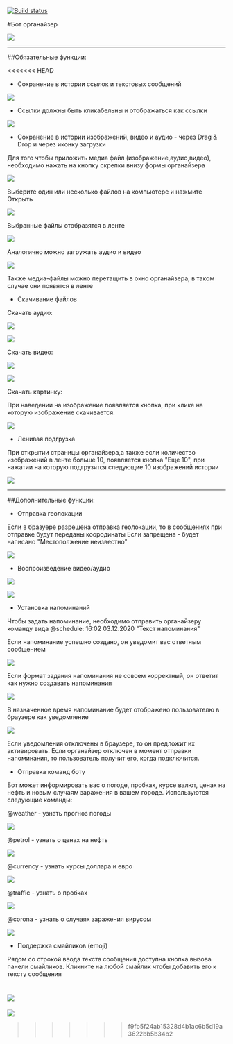 [![Build status](https://ci.appveyor.com/api/projects/status/2vn1um9vt7h6d4qq?svg=true)](https://ci.appveyor.com/project/denis-shubochkin/ahj-diplom)

#Бот органайзер

![](./src/pic/readme/1.jpg)
***
##Обязательные функции:

<<<<<<< HEAD
- Сохранение в истории ссылок и текстовых сообщений

![](./src/pic/readme/textAndLinks.jpg)

- Ссылки должны быть кликабельны и отображаться как ссылки

![](./src/pic/readme/textAndLinks.jpg)

- Сохранение в истории изображений, видео и аудио - через Drag & Drop и через иконку загрузки 

Для того чтобы приложить медиа файл (изображение,аудио,видео), необходимо нажать на кнопку скрепки внизу формы органайзера

![](./src/pic/readme/att1.jpg)

Выберите один или несколько файлов на компьютере и нажмите Открыть

![](./src/pic/readme/att2.jpg)

Выбранные файлы отобразятся в ленте

![](./src/pic/readme/att3.jpg)

Аналогично можно загружать аудио и видео

![](./src/pic/readme/att4.jpg)

Также медиа-файлы можно перетащить в окно органайзера, в таком случае они появятся в ленте

- Скачивание файлов 

Скачать аудио:

![](./src/pic/readme/att5.jpg)

![](./src/pic/readme/att6.jpg)

Скачать видео:

![](./src/pic/readme/att7.jpg)

![](./src/pic/readme/att8.jpg)

Скачать картинку:

При наведении на изображение появляется кнопка, при клике на которую изображение скачивается.

![](./src/pic/readme/att9.jpg)

- Ленивая подгрузка

При открытии страницы органайзера,а также если количество изображений в ленте больше 10, появляется кнопка "Еще 10", при нажатии на которую подгрузятся следующие 10 изображений истории

![](./src/pic/readme/more.jpg)

***
##Дополнительные функции:

- Отправка геолокации

Если в бразуере разрешена отправка геолокации, то в сообщениях при отправке будут переданы коородинаты
Если запрещена - будет написано "Местополжение неизвестно"

![](./src/pic/readme/coords.jpg)

- Воспроизведение видео/аудио

![](./src/pic/readme/audio.jpg)

![](./src/pic/readme/video.jpg)

- Установка напоминаний

Чтобы задать напоминание, необходимо отправить органайзеру команду вида
@schedule: 16:02 03.12.2020 "Текст напоминания"

Если напоминание успешно создано, он уведомит вас ответным сообщением

![](./src/pic/readme/notif1.jpg)

Если формат задания напоминания не совсем корректный, он ответит как нужно создавать напоминания

![](./src/pic/readme/notif3.jpg)

В назначенное время напоминание будет отображено пользователю в браузере как уведомление

![](./src/pic/readme/notif2.jpg)

Если уведомления отключены в браузере, то он предложит их активировать.
Если органайзер отключен в момент отправки напоминания, то пользователь получит его, когда подключится.

- Отправка команд боту

Бот может информировать вас о погоде, пробках, курсе валют, ценах на нефть и новым случаям заражения в вашем городе.
Используются следующие команды:

@weather - узнать прогноз погоды

![](./src/pic/readme/weather.jpg)

@petrol - узнать о ценах на нефть

![](./src/pic/readme/petrol.jpg)

@currency - узнать курсы доллара и евро

![](./src/pic/readme/currency.jpg)

@traffic - узнать о пробках

![](./src/pic/readme/traffic.jpg)

@corona - узнать о случаях заражения вирусом

![](./src/pic/readme/corona.jpg)

- Поддержка смайликов (emoji)

Рядом со строкой ввода текста сообщения доступна кнопка вызова панели смайликов.
Кликните на любой смайлик чтобы добавить его к тексту сообщения

![](./src/pic/readme/emoji.jpg)
=======
![](./src/pic/readme/1.jpg)
>>>>>>> f9fb5f24ab15328d4b1ac6b5d19a3622bb5b34b2
